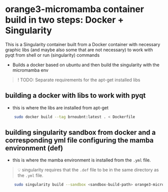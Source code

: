 # orange3-micromamba container build in two steps: Docker + Singularity

This is a Singularity container built from a Docker container with necessary graphic libs (and maybe also some that are not necessary) to work with pyqt from shell or run (singularity) commands

- Builds a docker based on ubuntu and then build the singularity with the micromamba env

> ! TODO: Separate requirements for the apt-get installed libs

## building a docker with libs to work with pyqt

- this is where the libs are installed from apt-get

```bash
    sudo docker build --tag brnoubnt:latest . < Dockerfile
```

## building singularity sandbox from docker and a corresponding yml file configuring the mamba environment (def)

- this is where the mamba environment is installed from the `.yml` file.

> 💡 singularity requires that the `.def` file to be in the same directory as the `.yml` file.

```bash
    sudo singularity build --sandbox <sandbox-build-path> orange3-micromamba.def
```

